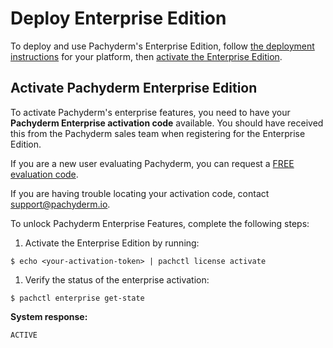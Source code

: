 # Deploy Enterprise Edition

To deploy and use Pachyderm's Enterprise Edition, follow
[the deployment instructions](../deploy-manage/deploy/) for your platform,
then [activate the Enterprise Edition](#activate-pachyderm-enterprise-edition).

## Activate Pachyderm Enterprise Edition

To activate Pachyderm's enterprise features, 
you need to have your **Pachyderm Enterprise activation code** available. 
You should have received this from the Pachyderm sales team when
registering for the Enterprise Edition.

If you are a new user evaluating Pachyderm,
you can request a [FREE evaluation code](https://www.pachyderm.com/trial).

If you are having trouble locating your activation code, contact [support@pachyderm.io](mailto:support@pachyderm.io).


To unlock Pachyderm Enterprise Features, complete the following steps:

1. Activate the Enterprise Edition by running:

```shell
$ echo <your-activation-token> | pachctl license activate
```

1. Verify the status of the enterprise activation:

```shell
$ pachctl enterprise get-state
```

**System response:**
```
ACTIVE
```

